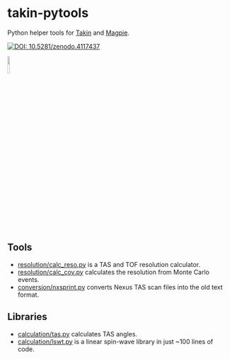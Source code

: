 # takin-pytools
Python helper tools for [Takin](https://github.com/illgrenoble/takin) and [Magpie](https://github.com/illgrenoble/magpie).

[![DOI: 10.5281/zenodo.4117437](https://zenodo.org/badge/DOI/10.5281/zenodo.4117437.svg)](https://doi.org/10.5281/zenodo.4117437)

<img src="https://raw.githubusercontent.com/ILLGrenoble/takin/master/data/res/icons/takin.svg" width="10%" height="10%" title="Logo" alt="">


## Tools
 - [resolution/calc_reso.py](https://github.com/ILLGrenoble/takin-pytools/blob/main/resolution/calc_reso.py) is a TAS and TOF resolution calculator.
 - [resolution/calc_cov.py](https://github.com/ILLGrenoble/takin-pytools/blob/main/resolution/calc_cov.py) calculates the resolution from Monte Carlo events.
 - [conversion/nxsprint.py](https://github.com/ILLGrenoble/takin-pytools/blob/main/conversion/nxsprint.py) converts Nexus TAS scan files into the old text format.

## Libraries
 - [calculation/tas.py](https://github.com/ILLGrenoble/takin-pytools/blob/main/calculation/tas.py) calculates TAS angles.
 - [calculation/lswt.py](https://github.com/ILLGrenoble/takin-pytools/blob/main/calculation/lswt.py) is a linear spin-wave library in just ~100 lines of code.
